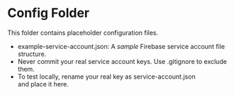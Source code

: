 #  Config Folder

This folder contains placeholder configuration files.

- example-service-account.json: A *sample* Firebase service account file structure.
- Never commit your real service account keys. Use .gitignore to exclude them.
- To test locally, rename your real key as service-account.json and place it here.